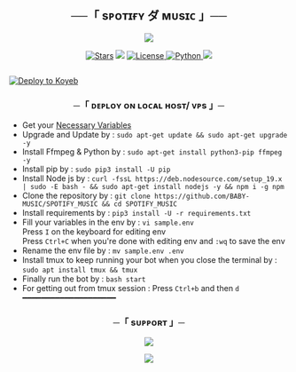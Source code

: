 <h2 align="center">
    ──「 sᴘᴏᴛɪғʏ ダ ᴍᴜsɪᴄ 」──
</h2>

<p align="center">
  <img src="https://envs.sh/_w2.jpg">
</p>

<p align="center">
<a href="https://github.com/BABY-MUSIC/JAZZY"><img src="https://img.shields.io/github/stars/BABY-MUSIC/JAZZY?color=black&logo=github&logoColor=black&style=for-the-badge" alt="Stars" /></a>
<a href="https://github.com/BABY-MUSIC/JAZZY/network/members"> <img src="https://img.shields.io/github/forks/BABY-MUSIC/JAZZY?color=black&logo=github&logoColor=black&style=for-the-badge" /></a>
<a href="https://github.com/BABY-MUSIC/JAZZY/blob/master/LICENSE"> <img src="https://img.shields.io/badge/License-MIT-blueviolet?style=for-the-badge" alt="License" /> </a>
<a href="https://www.python.org/"> <img src="https://img.shields.io/badge/Written%20in-Python-orange?style=for-the-badge&logo=python" alt="Python" /> </a>
<a href="https://github.com/BABY-MUSIC/JAZZY/commits/BABY-MUSIC"> <img src="https://img.shields.io/github/last-commit/BABY-MUSIC/JAZZY?color=blue&logo=github&logoColor=green&style=for-the-badge" /></a>
</p>

<p align="center">
  <img src="">
</p>

[![Deploy to Koyeb](https://www.koyeb.com/static/images/deploy/button.svg)](https://app.koyeb.com/deploy?name=radha-music&type=git&repository=anilkumarmishraji%2RADHA_MUSIC&branch=main&builder=dockerfile)


<h3 align="center">
    ─「 ᴅᴇᴩʟᴏʏ ᴏɴ ʟᴏᴄᴀʟ ʜᴏsᴛ/ ᴠᴘs 」─
</h3>

- Get your [Necessary Variables](https://github.com/BABY-MUSIC/JAZZY/blob/master/sample.env)
- Upgrade and Update by :
`sudo apt-get update && sudo apt-get upgrade -y`
- Install Ffmpeg & Python by :
`sudo apt-get install python3-pip ffmpeg -y`
- Install pip by :
`sudo pip3 install -U pip`
- Install Node js by :
`curl -fssL https://deb.nodesource.com/setup_19.x | sudo -E bash - && sudo apt-get install nodejs -y && npm i -g npm`
- Clone the repository by :
`git clone https://github.com/BABY-MUSIC/SPOTIFY_MUSIC && cd SPOTIFY_MUSIC`
- Install requirements by :
`pip3 install -U -r requirements.txt`
- Fill your variables in the env by :
`vi sample.env`<br>
Press `I` on the keyboard for editing env<br>
Press `Ctrl+C` when you're done with editing env and `:wq` to save the env<br>
- Rename the env file by :
`mv sample.env .env`
- Install tmux to keep running your bot when you close the terminal by :
`sudo apt install tmux && tmux`
- Finally run the bot by :
`bash start`
- For getting out from tmux session : Press `Ctrl+b` and then `d`<br>
━━━━━━━━━━━━━━━━━━━━

<h3 align="center">
    ─「 sᴜᴩᴩᴏʀᴛ 」─
</h3>

<p align="center">
<a href="https://t.me/+OL6jdTL7JAJjYzVl"><img src="https://img.shields.io/badge/-Support%20Group-blue.svg?style=for-the-badge&logo=Telegram"></a>
</p>

<p align="center">
<a href="https://t.me/BABY09_WORLD"><img src="https://img.shields.io/badge/-Support%20Channel-blue.svg?style=for-the-badge&logo=Telegram"></a>
</p>
